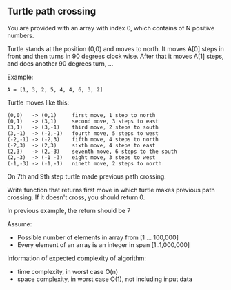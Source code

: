 ## Turtle path crossing

You are provided with an array with index 0, which contains of N positive numbers.

Turtle stands at the position (0,0) and moves to north.  It moves A[0] steps in front and then turns in 90 degrees clock wise. After that it moves A[1] steps, and does another 90 degrees turn, ...

Example:

    A = [1, 3, 2, 5, 4, 4, 6, 3, 2]
    
Turtle moves like this:

    (0,0)   -> (0,1)     first move, 1 step to north
	(0,1)   -> (3,1)     second move, 3 steps to east 
	(3,1)   -> (3,-1)    third move, 2 steps to south
	(3,-1)  -> (-2,-1)   fourth move, 5 steps to west
	(-2,-1) -> (-2,3)    fifth move, 4 steps to north
	(-2,3)  -> (2,3)     sixth move, 4 steps to east
	(2,3)   -> (2,-3)    seventh move, 6 steps to the south
	(2,-3)  -> (-1 -3)   eight move, 3 steps to west
	(-1,-3) -> (-1,-1)   nineth move, 2 steps to north
	
On 7th and 9th step turtle made previous path crossing.

Write function that returns first move in which turtle makes previous path crossing. If it doesn't cross, you should return 0.

In previous example, the return should be 7

Assume:
- Possible number of elements in array from [1 ... 100,000]
- Every element of an array is an integer in span [1..1,000,000]

Information of expected complexity of algorithm:
- time complexity, in worst case O(n)
- space complexity, in worst case O(1), not including input data
